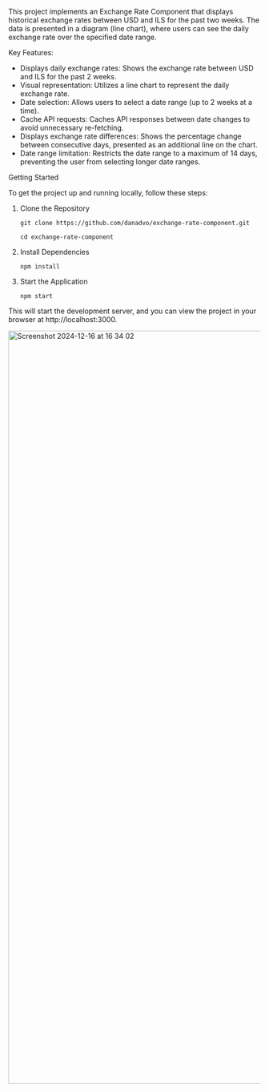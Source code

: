 This project implements an Exchange Rate Component that displays historical exchange rates between USD and ILS for the past two weeks. 
The data is presented in a diagram (line chart), where users can see the daily exchange rate over the specified date range.

Key Features:

- Displays daily exchange rates: Shows the exchange rate between USD and ILS for the past 2 weeks.
- Visual representation: Utilizes a line chart to represent the daily exchange rate.
- Date selection: Allows users to select a date range (up to 2 weeks at a time).
- Cache API requests: Caches API responses between date changes to avoid unnecessary re-fetching.
- Displays exchange rate differences: Shows the percentage change between consecutive days, presented as an additional line on the chart.
- Date range limitation: Restricts the date range to a maximum of 14 days, preventing the user from selecting longer date ranges.

Getting Started

To get the project up and running locally, follow these steps:

1. Clone the Repository
   
    ```git clone https://github.com/danadvo/exchange-rate-component.git```
   
    ```cd exchange-rate-component```
   
3. Install Dependencies

    ```npm install```
   
4. Start the Application
 
    ```npm start```

This will start the development server, and you can view the project in your browser at http://localhost:3000.

<img width="1504" alt="Screenshot 2024-12-16 at 16 34 02" src="https://github.com/user-attachments/assets/b4c63ce2-53c8-4265-9b5e-03850710f762" />
